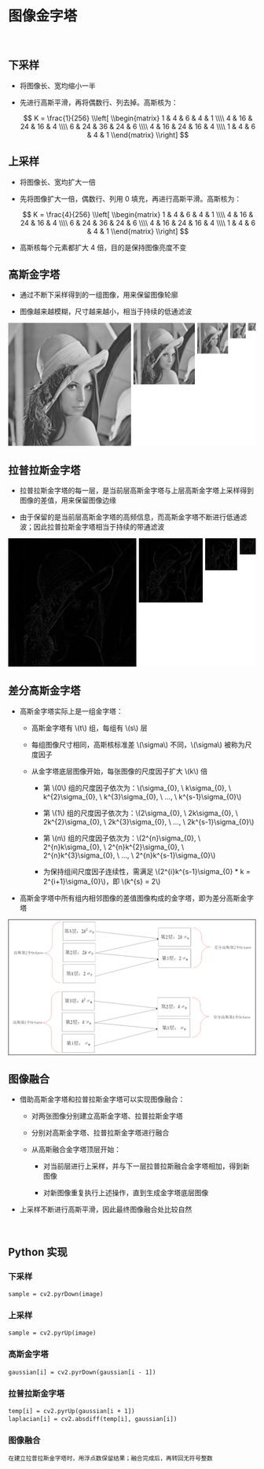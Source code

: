 <script type="text/javascript" src="http://cdn.mathjax.org/mathjax/latest/MathJax.js?config=default"></script>

# 图像金字塔

&nbsp;

## 下采样

- 将图像长、宽均缩小一半

- 先进行高斯平滑，再将偶数行、列去掉。高斯核为：

	$$ K = \frac{1}{256} \\left[ \\begin{matrix} 1 & 4 & 6 & 4 & 1 \\\\ 4 & 16 & 24 & 16 & 4 \\\\ 6 & 24 & 36 & 24 & 6 \\\\ 4 & 16 & 24 & 16 & 4 \\\\ 1 & 4 & 6 & 4 & 1 \\end{matrix} \\right] $$

## 上采样

- 将图像长、宽均扩大一倍

- 先将图像扩大一倍，偶数行、列用 0 填充，再进行高斯平滑。高斯核为：

	$$ K = \frac{4}{256} \\left[ \\begin{matrix} 1 & 4 & 6 & 4 & 1 \\\\ 4 & 16 & 24 & 16 & 4 \\\\ 6 & 24 & 36 & 24 & 6 \\\\ 4 & 16 & 24 & 16 & 4 \\\\ 1 & 4 & 6 & 4 & 1 \\end{matrix} \\right] $$

- 高斯核每个元素都扩大 4 倍，目的是保持图像亮度不变

## 高斯金字塔

- 通过不断下采样得到的一组图像，用来保留图像轮廓

- 图像越来越模糊，尺寸越来越小，相当于持续的低通滤波

![image](images/gaussian.png)

## 拉普拉斯金字塔

- 拉普拉斯金字塔的每一层，是当前层高斯金字塔与上层高斯金字塔上采样得到图像的差值，用来保留图像边缘

- 由于保留的是当前层高斯金字塔的高频信息，而高斯金字塔不断进行低通滤波；因此拉普拉斯金字塔相当于持续的带通滤波

![image](images/laplacian.png)

## 差分高斯金字塔

- 高斯金字塔实际上是一组金字塔：

	- 高斯金字塔有 \\(t\\) 组，每组有 \\(s\\) 层

	- 每组图像尺寸相同，高斯核标准差 \\(\sigma\\) 不同，\\(\sigma\\) 被称为尺度因子

	- 从金字塔底层图像开始，每张图像的尺度因子扩大 \\(k\\) 倍

		- 第 \\(0\\) 组的尺度因子依次为：\\(\sigma\_{0}, \ k\sigma\_{0}, \ k^{2}\sigma\_{0}, \ k^{3}\sigma\_{0}, \ ..., \ k^{s-1}\sigma\_{0}\\)
		
		- 第 \\(1\\) 组的尺度因子依次为：\\(2\sigma\_{0}, \ 2k\sigma\_{0}, \ 2k^{2}\sigma\_{0}, \ 2k^{3}\sigma\_{0}, \ ..., \ 2k^{s-1}\sigma\_{0}\\)

		- 第 \\(n\\) 组的尺度因子依次为：\\(2^{n}\sigma\_{0}, \ 2^{n}k\sigma\_{0}, \ 2^{n}k^{2}\sigma\_{0}, \ 2^{n}k^{3}\sigma\_{0}, \ ..., \ 2^{n}k^{s-1}\sigma\_{0}\\)

		- 为保持组间尺度因子连续性，需满足 \\(2^{i}k^{s-1}\sigma\_{0} * k = 2^{i+1}\sigma\_{0}\\)，即 \\(k^{s} = 2\\)

- 高斯金字塔中所有组内相邻图像的差值图像构成的金字塔，即为差分高斯金字塔
		
![image](images/difference_gaussian.png)

## 图像融合

- 借助高斯金字塔和拉普拉斯金字塔可以实现图像融合：

	- 对两张图像分别建立高斯金字塔、拉普拉斯金字塔

	- 分别对高斯金字塔、拉普拉斯金字塔进行融合

	- 从高斯融合金字塔顶层开始：
	    
	    - 对当前层进行上采样，并与下一层拉普拉斯融合金字塔相加，得到新图像

	    - 对新图像重复执行上述操作，直到生成金字塔底层图像

- 上采样不断进行高斯平滑，因此最终图像融合处比较自然

&nbsp;

## Python 实现

### 下采样

```
sample = cv2.pyrDown(image)
```

### 上采样

```
sample = cv2.pyrUp(image)
```

### 高斯金字塔

```
gaussian[i] = cv2.pyrDown(gaussian[i - 1])
```

### 拉普拉斯金字塔

```
temp[i] = cv2.pyrUp(gaussian[i + 1])
laplacian[i] = cv2.absdiff(temp[i], gaussian[i])
```

### 图像融合

```
在建立拉普拉斯金字塔时，用浮点数保留结果；融合完成后，再转回无符号整数
```